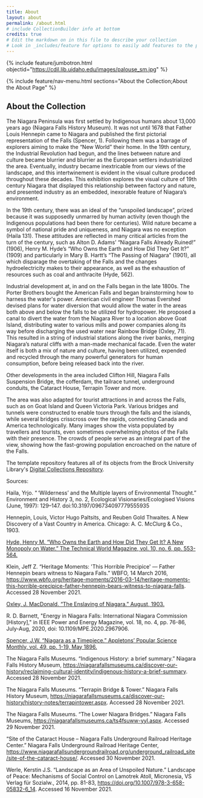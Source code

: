 ```yaml
---
title: About
layout: about
permalink: /about.html
# include CollectionBuilder info at bottom
credits: true
# Edit the markdown on in this file to describe your collection
# Look in _includes/feature for options to easily add features to the page
---
```


{% include feature/jumbotron.html objectid="https://cdil.lib.uidaho.edu/images/palouse_sm.jpg" %}

{% include feature/nav-menu.html sections="About the Collection;About the About Page" %}

## About the Collection

The Niagara Peninsula was first settled by Indigenous humans about 13,000 years ago (Niagara Falls History Museum). It was not until 1678 that Father Louis Hennepin came to Niagara and published the first pictorial representation of the Falls (Spencer, 1). Following them was a barrage of explorers aiming to make the “New World” their home. In the 19th century, the Industrial Revolution had begun, and the lines between nature and culture became blurrier and blurrier as the European settlers industrialized the area. Eventually, industry became inextricable from our views of the landscape, and this intertwinement is evident in the visual culture produced throughout these decades. This exhibition explores the visual culture of 19th century Niagara that displayed this relationship between factory and nature, and presented industry as an embedded, inexorable feature of Niagara’s environment. 

In the 19th century, there was an ideal of the “unspoiled landscape”, prized because it was supposedly unmarred by human activity (even though the Indigenous populations had been there for centuries). Wild nature became a symbol of national pride and uniqueness, and Niagara was no exception (Haila 131). These attitudes are reflected in many critical articles from the turn of the century, such as Alton D. Adams’ “Niagara Falls Already Ruined!” (1906), Henry M. Hyde’s “Who Owns the Earth and How Did They Get It?” (1909) and particularly in Mary B. Hartt’s “The Passing of Niagara” (1901), all which disparage the overtaking of the Falls and the changes hydroelectricity makes to their appearance, as well as the exhaustion of resources such as coal and anthracite (Hyde, 562). 

Industrial development at, in and on the Falls began in the late 1800s. The Porter Brothers bought the American Falls and began brainstorming how to harness the water's power. American civil engineer Thomas Evershed devised plans for water diversion that would allow the water in the areas both above and below the falls to be utilized for hydropower. He proposed a canal to divert the water from the Niagara River to a location above Goat Island, distributing water to various mills and power companies along its way before discharging the used water near Rainbow Bridge (Oxley, 71). This resulted in a string of industrial stations along the river banks, merging Niagara’s natural cliffs with a man-made mechanical facade. Even the water itself is both a mix of nature and culture, having been utilized, expended and recycled through the many powerful generators for human consumption, before being released back into the river. 

Other developments in the area included Clifton Hill, Niagara Falls Suspension Bridge, the cofferdam, the tailrace tunnel, underground conduits, the Cataract House, Terrapin Tower and more.

The area was also adapted for tourist attractions in and across the Falls, such as on Goat Island and Queen Victoria Park. Various bridges and tunnels were constructed to enable tours through the falls and the islands, while several bridges crisscross over the rapids, connecting Canada and America technologically. Many images show the vista populated by travellers and tourists, even sometimes overwhelming photos of the Falls with their presence. The crowds of people serve as an integral part of the view, showing how the fast-growing population encroached on the nature of the Falls. 

The template repository features all of its objects from the Brock University Library's [Digital Collections Repository](dr.library.brocku.ca). 


Sources: 

Haila, Yrjo. “ ‘Wilderness’ and the Multiple layers of Environmental Thought.” Environment and History 3, no. 2, Ecological Visionaries/Ecologised Visions (June, 1997): 129–147. doi:10.3197/096734097779555935

Hennepin, Louis, Victor Hugo Paltsits, and Reuben Gold Thwaites. A New Discovery of a Vast Country in America. Chicago: A. C. McClurg & Co., 1903.

[Hyde, Henry M. “Who Owns the Earth and How Did They Get It? A New Monopoly on Water.” The Technical World Magazine, vol. 10, no. 6, pp. 553-564.](http://hdl.handle.net/10464/13187) 

Klein, Jeff Z. “Heritage Moments: 'This Horrible Precipice' — Father Hennepin bears witness to Niagara Falls.” WBFO, 14 March 2016, https://www.wbfo.org/heritage-moments/2016-03-14/heritage-moments-this-horrible-precipice-father-hennepin-bears-witness-to-niagara-falls. Accessed 28 November 2021. 

[Oxley, J. MacDonald. “The Enslaving of Niagara.” August, 1903.](http://hdl.handle.net/10464/13143)

R. D. Barnett, "Energy in Niagara Falls: International Niagara Commission [History]," in IEEE Power and Energy Magazine, vol. 18, no. 4, pp. 76-86, July-Aug, 2020, doi: 10.1109/MPE.2020.2967906.

[Spencer, J.W. “Niagara as a Timepiece.” Appletons’ Popular Science Monthly, vol. 49, pp. 1-19, May 1896.](http://hdl.handle.net/10464/13150)

The Niagara Falls Museums. “Indigenous History: a brief summary.” Niagara Falls History Museum, https://niagarafallsmuseums.ca/discover-our-history/reclaiming-cultural-identity/indigenous-history-a-brief-summary. Accessed 28 November 2021.

The Niagara Falls Museums. “Terrapin Bridge & Tower.” Niagara Falls History Museum, https://niagarafallsmuseums.ca/discover-our-history/history-notes/terrapintower.aspx. Accessed 28 November 2021.
 
The Niagara Falls Museums. “The Lower Niagara Bridges.” Niagara Falls Museums, https://niagarafallsmuseums.ca/ts4fsuww-yyl.aspx. Accessed 29 November 2021.

“Site of the Cataract House – Niagara Falls Underground Railroad Heritage Center.” Niagara Falls Underground Railroad Heritage Center, https://www.niagarafallsundergroundrailroad.org/underground_railroad_site/site-of-the-cataract-house/. Accessed 30 November 2021.
 
Werle, Kerstin J.S. “Landscape as an Area of Unspoiled Nature.” Landscape of Peace: Mechanisms of Social Control on Lamotrek Atoll, Micronesia, VS Verlag für Sozialw., 2014, pp. 81-83, https://doi.org/10.1007/978-3-658-05832-6_14. Accessed 16 November 2021.

